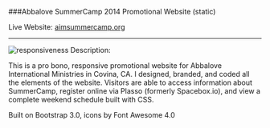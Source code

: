 ###Abbalove SummerCamp 2014 Promotional Website (static)



Live Website: [aimsummercamp.org](aimsummercamp.org)

___
![responsiveness](http://i.imgur.com/VMyeznV.png)
Description:

This is a pro bono, responsive promotional website for Abbalove International Ministries in Covina, CA. I designed, branded, and coded all the elements of the website. Visitors are able to access information about SummerCamp, register online via Plasso (formerly Spacebox.io), and view a complete weekend schedule built with CSS.

Built on Bootstrap 3.0, icons by Font Awesome 4.0